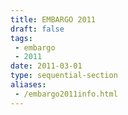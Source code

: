 ```yaml
---
title: EMBARGO 2011
draft: false
tags:
 - embargo
 - 2011
date: 2011-03-01
type: sequential-section
aliases:
 - /embargo2011info.html
---
```

